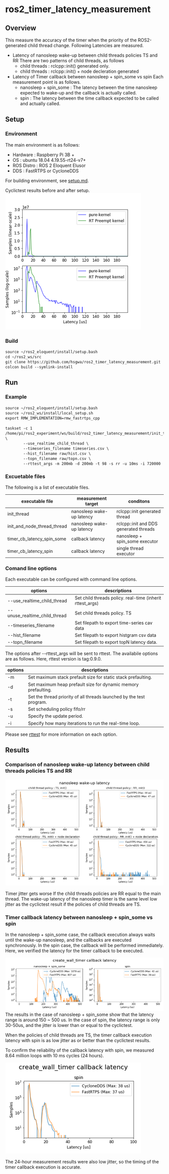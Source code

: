 # ros2_timer_latency_measurement

## Overview

This measure the accuracy of the timer when the priority of the ROS2-generated child thread change.
Following Latencies are measured.

- Latency of nanosleep wake-up between child threads policies TS and RR
  There are two patterns of child threads, as follows
  - child threads : rclcpp::init() generated only.
  - child threads : rclcpp::init() + node decleration generated
- Latency of Timer callback between nanosleep + spin_some vs spin
  Each measurement point is as follows.
  - nanosleep + spin_some : The latency between the time nanosleep expected to wake-up and the callback is actually called.
  - spin : The latency between the time callback expected to be called and actually called.


## Setup

### Environment
The main environment is as follows:

- Hardware : Raspberry Pi 3B +
- OS : ubuntu 18.04 4.19.55-rt24-v7+
- ROS Distro : ROS 2 Eloquent Elusor
- DDS : FastRTPS or CycloneDDS

For building environment, see [setup.md](./setup.md).

Cyclictest results before and after setup.
![cyclictest result](result/cyclictest_pure_kernel_vs_rt_kernel.png)

### Build

```
source ~/ros2_eloquent/install/setup.bash
cd ~/ros2_ws/src
git clone https://github.com/hsgwa/ros2_timer_latency_measurement.git
colcon build --symlink-install
```

## Run

### Example

```
source ~/ros2_eloquent/install/setup.bash
source ~/ros2_ws/install/local_setup.sh
export RMW_IMPLEMENTATION=rmw_fastrtps_cpp

taskset -c 1 /home/pi/ros2_experiment/ws/build/ros2_timer_latency_measurement/init_thread \
        --use_realtime_child_thread \
        --timeseries_filename timeseries.csv \
        --hist_filename raw/hist.csv \
        --topn_filename raw/topn.csv \
        --rttest_args -m 200mb -d 200mb -t 98 -s rr -u 10ms -i 720000
```
### Excuetable files

The following is a list of executable files.

| executable file             | measurement target        | conditons                              |
|-----------------------------|---------------------------|----------------------------------------|
| init_thread                 | nanosleep wake-up latency | rclcpp::init generated thread          |
| init_and_node_thread_thread | nanosleep wake-up latency | rclcpp::init and DDS generated threads |
| timer_cb_latency_spin_some  | callback latency          | nanosleep + spin_some executor         |
| timer_cb_latency_spin       | callback latency          | single thread executor                 |


### Comand line options


Each executable can be configured with command line options.

| options                       | descriptions                                              |
|-------------------------------|-----------------------------------------------------------|
| --use_realtime_child_thread   | Set child threads policy. real-time (inherit rttest_args) |
| --unuse_realtime_child_thread | Set child threads policy. TS                              |
| --timeseries_filename         | Set filepath to export time-series cav data               |
| --hist_filename               | Set filepath to export histgram csv data                  |
| --topn_filename               | Set filepath to export topN latency data.                 |

The options after --rttest_args will be sent to rttest.
The availabile options are as follows.
Here, rttest version is tag:0.9.0.

| options | descriptions                                                         |
|---------|----------------------------------------------------------------------|
| -m      | Set maximum stack prefault size for static stack prefaulting.        |
| -d      | Set maximum heap prefault size for dynamic memory prefaulting.       |
| -t      | Set the thread priority of all threads launched by the test program. |
| -s      | Set scheduling policy  fifo/rr                                       |
| -u      | Specify the update period.                                           |
| -i      | Specify how many iterations to run the real-time loop.               |

Please see [rttest](https://github.com/ros2/realtime_support/tree/master/rttest) for more information on each option.


## Results
### Comparison of nanosleep wake-up latency between child threads policies TS and RR

![nanosleep_wakeup_latency_ts_vs_rr](./result/nanosleep_wakeup_latency_histgram.png)

Timer jitter gets worse If the child threads policies are RR equal to the main thread.
The wake-up latency of the nanosleep timer is the same level low jitter as the cyclictest result if the policies of child threads are TS.


### Timer callback latency between nanosleep + spin_some vs spin
In the nanosleep + spin_some case, the callback execution always waits until the wake-up nanosleep, and the callbacks are executed synchronously.
In the spin case, the callback will be performed immediately.
Here, we verified the latency for the timer callback to be executed.


![create_wall_timer_callback_latency_spin_some_vs_spin](./result/create_wall_timer_callback_latency_histgram.png)
The results in the case of nanosleep + spin_some show that the latency range is around 150 ~ 500 us.
In the case of spin, the latency range is only 30-50us, and the jitter is lower than or equal to the cyclictest.

When the policies of child threads are TS, the timer callback execution latency with spin is as low jitter as or better than the cyclictest results.


To confirm the reliability of the callback latency with spin, we measured 8.64 million loops with 10 ms cycles (24 hours).

![create_wall_timer_callback_latency_spin_24h](./result/create_wall_timer_callback_latency_histgram_24h.png)

The 24-hour measurement results were also low jitter, so the timing of the timer callback execution is accurate.
